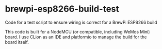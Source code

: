 # brewpi-esp8266-build-test
Code for a test script to ensure wiring is correct for a BrewPi ESP8266 build


This code is built for a NodeMCU (or compatible, including WeMos Mini) board. I use CLion as an IDE and platformio to manage the build for the board itself.
